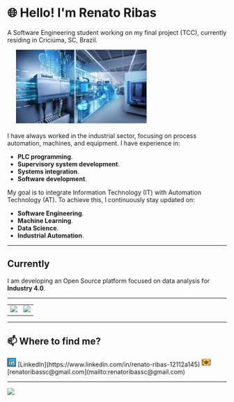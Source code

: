 
# 🌐 Hello! I'm Renato Ribas
A Software Engineering student working on my final project (TCC), currently residing in Criciúma, SC, Brazil.

<div style="display: flex; align-items: center; margin-bottom: 20px;">
    <img src="./images/siemens.jpg" width="300" align="right" style="margin-left: 20px;">
</div>

I have always worked in the industrial sector, focusing on process automation, machines, and equipment. I have experience in:
- **PLC programming**.  
- **Supervisory system development**. 
- **Systems integration**.  
- **Software development**.

My goal is to integrate Information Technology (IT) with Automation Technology (AT). To achieve this, I continuously stay updated on:

- **Software Engineering**.  
- **Machine Learning**.  
- **Data Science**.  
- **Industrial Automation**.  

---

## **Currently**
I am developing an Open Source platform focused on data analysis for **Industry 4.0**.  

---

<div align="center">
<table>
    <tr>
        <td><img width="400px" src="https://github-readme-stats.vercel.app/api/top-langs/?username=RenatoRibas&hide=html&layout=compact&theme=radical" /></td>
        <td><img width="495px" src="https://github-readme-stats.vercel.app/api?username=RenatoRibas&theme=radical" /></td>
    </tr>   
</table>
</div>

---

## **📫 Where to find me?**

<a href="https://www.linkedin.com/in/renato-ribas-12112a145" style="text-decoration: none;">
<img src="./images/linkedin.png" width="20" alt="LinkedIn Icon"></a>  
[LinkedIn](https://www.linkedin.com/in/renato-ribas-12112a145)  

<a href="mailto:renatoribassc@gmail.com" style="text-decoration: none;">
<img src="./images/email.png" width="20" alt="Email Icon"></a>  
[renatoribassc@gmail.com](mailto:renatoribassc@gmail.com)  

---

![](https://komarev.com/ghpvc/?username=RenatoRibas&color=blue&style=flat)
